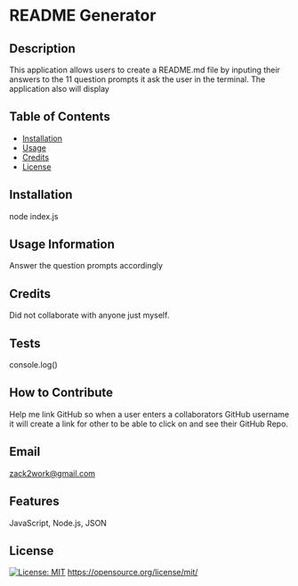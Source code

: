 # README Generator
## Description
This application allows users to create a README.md file by inputing their answers to the 11 question prompts it ask the user in the terminal. The application also will display 

## Table of Contents
- [Installation](#installation)
- [Usage](#usage)
- [Credits](#credits)
- [License](#license)

## Installation
node index.js

## Usage Information
Answer the question prompts accordingly

## Credits
Did not collaborate with anyone just myself.

## Tests
console.log()

## How to Contribute
Help me link GitHub so when a user enters a collaborators GitHub username it will create a link for other to be able to click on and see their GitHub Repo.

## Email
zack2work@gmail.com

## Features
JavaScript, Node.js, JSON

## License
[![License: MIT](https://img.shields.io/badge/License-MIT-yellow.svg)](https://opensource.org/licenses/MIT)
https://opensource.org/license/mit/

